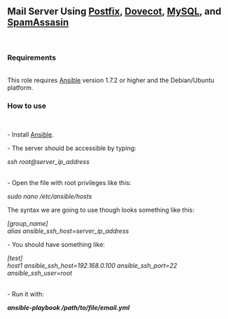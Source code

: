 <h2>Mail Server Using <a href="http://www.postfix.org/">Postfix</a>, <a href="http://www.dovecot.org/">Dovecot</a>, <a href="http://www.mysql.com/">MySQL</a>, and <a href="http://spamassassin.apache.org/">SpamAssasin</a></h2><br>

<h3>Requirements</h3><br>
This role requires <a href="http://www.ansibleworks.com/">Ansible</a> version 1.7.2 or higher and the Debian/Ubuntu platform.<br>

<h3>How to use</h3><br>
<p> - Install <a href="http://www.ansibleworks.com/">Ansible</a>.</p>
<p> - The server should be accessible by typing:</p>
<i>ssh root@server_ip_address</i><br><br>
<p> - Open the file with root privileges like this:</p>
<i>sudo nano /etc/ansible/hosts</i><br>
<p>The syntax we are going to use though looks something like this:</p>
<i>[group_name]<br>
alias ansible_ssh_host=server_ip_address</i><br>
<p> - You should have something like:</p>
<i>[test]<br>
host1 ansible_ssh_host=192.168.0.100 ansible_ssh_port=22 ansible_ssh_user=root</i><br><br>
<p> - Run it with:</p>
<i><b>ansible-playbook /path/to/file/email.yml</b></i>